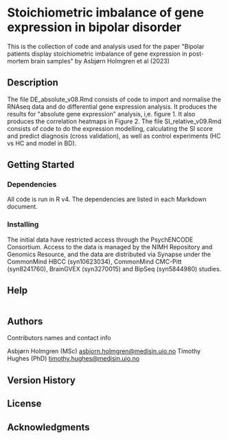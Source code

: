 # Stoichiometric imbalance of gene expression in bipolar disorder

This is the collection of code and analysis used for the paper 
"Bipolar patients display stoichiometric imbalance of gene expression in post-mortem brain samples" 
by Asbjørn Holmgren et al (2023)

## Description
The file DE_absolute_v08.Rmd consists of code to import and normalise the RNAseq data and do differential gene expression analysis. 
It produces the results for "absolute gene expression" analysis, i,e. figure 1. It also produces the correlation heatmaps in Figure 2.
The file SI_relative_v09.Rmd consists of code to do the expression modelling, calculating the SI score and predict diagnosis (cross validation), 
as well as control experiments (HC vs HC and model in BD). 


## Getting Started

### Dependencies

All code is run in R v4. The dependencies are listed in each Markdown document. 

### Installing

The initial data have restricted access through the PsychENCODE Consortium. Access to the data is managed by the NIMH Repository and Genomics Resource, 
and the data are distributed via Synapse under the CommonMind HBCC (syn10623034), CommonMind CMC-Pitt (syn8241760), 
BrainGVEX (syn3270015) and BipSeq (syn5844980) studies.


## Help


```

```

## Authors

Contributors names and contact info

Asbjørn Holmgren (MSc)
asbjorn.holmgren@medisin.uio.no
Timothy Hughes (PhD)
timothy.hughes@medisin.uio.no

## Version History



## License


## Acknowledgments
